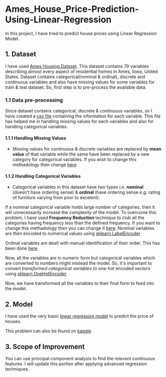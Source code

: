 # Ames_House_Price-Prediction-Using-Linear-Regression
In this project, I have tried to predict house prices using Linear Regression Model. 

## 1. Dataset 
I have used [Ames Housing Dataset](http://jse.amstat.org/v19n3/decock.pdf). This dataset contains 79 variables describing almost every aspect of residential homes in Ames, Iowa, United States. Dataset contains categorical(nominal & ordinal), discrete and continuous variables and also have missing values for some variables for train & test dataset. So, first step is to pre-process the available data. 

### 1.1 Data pre-processing
Since dataset contains categorical, discrete & continuous variables, so I have created a [csv file](https://github.com/tomar840/Ames_House_Price-Prediction-Using-Linear-Regression/blob/master/data_analysis.csv) containing the information for each variable. This file has helped me in handling missing values for each variables and also for handling categorical variables. 

#### 1.1.1 Handling Missing Values 
* Missing values for continuous & discrete variables are replaced by **mean value** of that variable while the same have been replaced by a new category for categorical variables. If you wish to change this methadology then change [here](https://github.com/tomar840/Ames_House_Price-Prediction-Using-Linear-Regression/blob/master/Ames_Housing_Price_Prediction.py#L33)

#### 1.1.2 Handling Categorical Variables
* Categorical variables in this dataset have two types *i.e.* **nominal** (doesn't have ordering sense) & **ordinal** (have ordering sense *e.g.* rating of furniture varying from poor to excelent). 

If a nominal categorical variable holds large number of categories, then it will unnecessarily increase the complexity of the model. To overcome this problem, I have used **Frequency Reduction** technique to club all the categories having frequency less than the defined frequency. If you want to change this methadology then you can change it [here](https://github.com/tomar840/Ames_House_Price-Prediction-Using-Linear-Regression/blob/master/Ames_Housing_Price_Prediction.py#L59). Nominal variables are then encoded to numerical values using [sklearn LabelEncoder](https://scikit-learn.org/stable/modules/generated/sklearn.preprocessing.LabelEncoder.html)

Ordinal variables are dealt with manual identification of their order. This has been done [here](https://github.com/tomar840/Ames_House_Price-Prediction-Using-Linear-Regression/blob/master/Ames_Housing_Price_Prediction.py#L104)

Now, all the variables are in numeric form but categorical variables which are converted to numbers might mislead the model. So, it's important to convert *transformed categorical variables* to one-hot encoded vectors using [sklearn OneHotEncoder](https://scikit-learn.org/stable/modules/generated/sklearn.preprocessing.OneHotEncoder.html)

Now, we have transformed all the variables to their final form to feed into the model. 

## 2. Model
I have used the very basic [linear regression model](https://scikit-learn.org/stable/modules/generated/sklearn.linear_model.LinearRegression.html) to predict the price of houses. 

This  problem can also be found on [kaggle](https://www.kaggle.com/c/house-prices-advanced-regression-techniques)

## 3. Scope of Improvement
You can use principal component analysis to find the relevant continuous features. I will update this portion after applying advanced regression techniques. 
